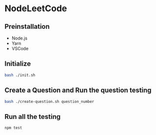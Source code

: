 # NodeLeetCode

## Preinstallation
- Node.js
- Yarn
- VSCode

## Initialize
``` bash
bash ./init.sh
```

## Create a Question and Run the question testing
``` bash
bash ./create-question.sh question_number
```

## Run all the testing
``` bash
npm test
```